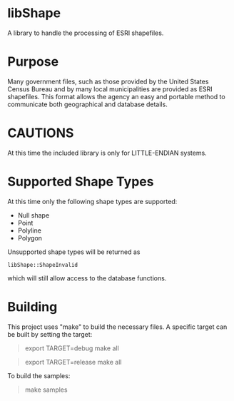 # libShape
A library to handle the processing of ESRI shapefiles.

# Purpose
Many government files, such as those provided by the
United States Census Bureau and by many local
municipalities are provided as ESRI shapefiles.  This
format allows the agency an easy and portable method
to communicate both geographical and database details.

# CAUTIONS
At this time the included library is only for
LITTLE-ENDIAN systems.

# Supported Shape Types
At this time only the following shape types are supported:

* Null shape
* Point
* Polyline
* Polygon

Unsupported shape types will be returned as

	libShape::ShapeInvalid

which will still allow access to the database functions.

# Building
This project uses "make" to build the necessary files.
A specific target can be built by setting the target:

> export TARGET=debug
> make all

> export TARGET=release
> make all

To build the samples:

> make samples

